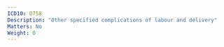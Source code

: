 ```yaml
---
ICD10: O758
Description: "Other specified complications of labour and delivery"
Matters: No
Weight: 0
---
```

